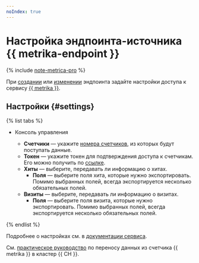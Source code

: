 ```yaml
---
noIndex: true
---
```


# Настройка эндпоинта-источника {{ metrika-endpoint }}

{% include [note-metrica-pro](../../../../_includes/data-transfer/note-metrica-pro.md) %}

При [создании](../index.md#create) или [изменении](../index.md#update) эндпоинта задайте настройки доступа к сервису [{{ metrika }}](https://metrika.yandex.ru/).

## Настройки {#settings}

{% list tabs %}

- Консоль управления

    * **Счетчики** — укажите [номера счетчиков](https://yandex.ru/support/metrica/general/tag-id.html), из которых будут поступать данные.
    * **Токен** — укажите токен для подтверждения доступа к счетчикам. Его можно получить по [ссылке](https://oauth.yandex.ru/authorize?response_type=token&client_id=36b7fc9aa96c4fa09158bcacbbdc796a).
    * **Хиты** — выберите, передавать ли информацию о хитах.
        * **Поля** — выберите поля хита, которые нужно экспортировать. Помимо выбранных полей, всегда экспортируется несколько обязательных полей.
    * **Визиты** — выберите, передавать ли информацию о визитах.
        * **Поля** — выберите поля визита, которые нужно экспортировать. Помимо выбранных полей, всегда экспортируется несколько обязательных полей.

{% endlist %}

Подробнее о настройках см. в [документации сервиса](https://yandex.ru/support/metrica/index.html).

См. [практическое руководство](../../../tutorials/metrika-to-clickhouse.md) по переносу данных из счетчика {{ metrika }} в кластер {{ CH }}.